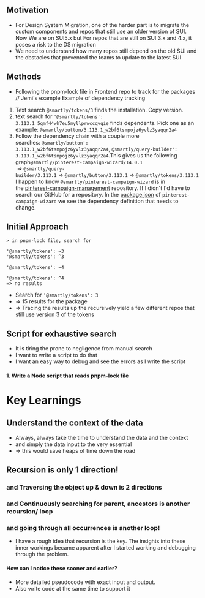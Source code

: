 ## Motivation
- For Design System Migration, one of the harder part is to migrate the custom components and repos that still use an older version of SUI. Now We are on SUI5.x but For repos that are still on SUI 3.x and 4.x, it poses a risk to the DS migration
- We need to understand how many repos still depend on the old SUI and the obstacles that prevented the teams to update to the latest SUI

## Methods
- Following the pnpm-lock file in Frontend repo to track for the packages 
// Jemi's example
Example of dependency tracking
1. Text search `@smartly/tokens/3` finds the installation. Copy version.  
2. text search for `'@smartly/tokens': 3.113.1_5gmf44wh7eu5myllprwccqvqie` finds dependents. Pick one as an example: `@smartly/button/3.113.1_w2bf6tsmpojz6yvlz3yaqqr2a4`  
3. Follow the dependency chain with a couple more searches: `@smartly/button': 3.113.1_w2bf6tsmpojz6yvlz3yaqqr2a4`, `@smartly/query-builder': 3.113.1_w2bf6tsmpojz6yvlz3yaqqr2a4`.This gives us the following graph`@smartly/pinterest-campaign-wizard/14.0.1`  
 => `@smartly/query-builder/3.113.1` => `@smartly/button/3.113.1` => `@smartly/tokens/3.113.1`I happen to know `@smartly/pinterest-campaign-wizard` is in the [pinterest-campaign-management](https://github.com/smartlyio/pinterest-campaign-management) repository. If I didn't I'd have to search our GitHub for a repository. In the [package.json](https://github.com/smartlyio/pinterest-campaign-management/blob/master/packages/pinterest-campaign-wizard/package.json#L84) of `pinterest-campaign-wizard` we see the dependency definition that needs to change.

## Initial Approach
```
> in pnpm-lock file, search for 

'@smartly/tokens': ~3  
'@smartly/tokens': ^3

'@smartly/tokens': ~4

'@smartly/tokens': ^4  
=> no results
```
- Search for `'@smartly/tokens': 3`
- => 15 results for the package
- => Tracing the results up the recursively yield a few different repos that still use version 3 of the tokens

## Script for exhaustive search
- It is tiring the prone to negligence from manual search
- I want to write a script to do that
- I want an easy way to debug and see the errors as I write the script

#### 1. Write a Node script that reads pnpm-lock file


# Key Learnings
## Understand the context of the data
- Always, always take the time to understand the data and the context 
- and simply the data input to the very essential
- => this would save heaps of time down the road
## Recursion is only 1 direction!
### and Traversing the object up & down is 2 directions
### and Continuously searching for parent, ancestors is another recursion/ loop
### and going through all occurrences is another loop!
- I have a rough idea that recursion is the key. The insights into these inner workings became apparent after I started working and debugging through the problem.
#### How can I notice these sooner and earlier?
- More detailed pseudocode with exact input and output. 
- Also write code at the same time to support it
